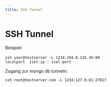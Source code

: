 ```yaml
---
title: SSH Tunnel
---
```


# SSH Tunnel

Beispiel:

`ssh user@testserver -L 1234:194.8.126.36:80`
`                       localport  ziel-ip : ziel-port`

Zugang zur mongo db tunneln:

`ssh root@testserver.com -L 1234:127.0.01:27017`
